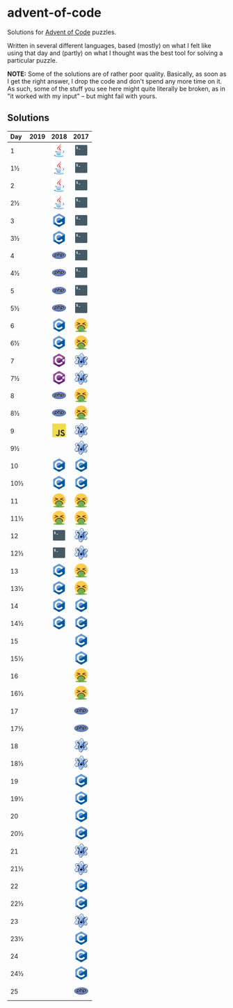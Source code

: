 # advent-of-code

Solutions for [Advent of Code](https://adventofcode.com/) puzzles.

Written in several different languages, based (mostly) on what I felt like using that day
and (partly) on what I thought was the best tool for solving a particular puzzle.

**NOTE:** Some of the solutions are of rather poor quality. Basically, as soon as I get the right answer,
I drop the code and don't spend any more time on it. As such, some of the stuff you see here might quite literally
be broken, as in "it worked with my input" – but might fail with yours.

## Solutions

| Day | 2019 | 2018 | 2017 |
| :--- | :---: | :---: | :---: |
| 1 | | [![Java](https://github.com/suve/advent-of-code/raw/master/.readme/java.png)](2018/day01/freq.java) | [![Bash](https://github.com/suve/advent-of-code/raw/master/.readme/sh.png)](2017/day01/captcha.sh) |
| 1½ | | [![Java](https://github.com/suve/advent-of-code/raw/master/.readme/java.png)](2018/day01/freq2.java) | [![Bash](https://github.com/suve/advent-of-code/raw/master/.readme/sh.png)](2017/day01/captcha.sh) |
| 2 | | [![Java](https://github.com/suve/advent-of-code/raw/master/.readme/java.png)](2018/day02/checksum.java) | [![Bash](https://github.com/suve/advent-of-code/raw/master/.readme/sh.png)](2017/day02/part1.sh) |
| 2½ | | [![Java](https://github.com/suve/advent-of-code/raw/master/.readme/java.png)](2018/day02/findids.java) | [![Bash](https://github.com/suve/advent-of-code/raw/master/.readme/sh.png)](2017/day02/part2.sh) |
| 3 | | [![C](https://github.com/suve/advent-of-code/raw/master/.readme/c.png)](2018/day03/fabric.c) | [![Bash](https://github.com/suve/advent-of-code/raw/master/.readme/sh.png)](2017/day03/spiral-dist.sh) |
| 3½ | | [![C](https://github.com/suve/advent-of-code/raw/master/.readme/c.png)](2018/day03/fabric.c) | [![Bash](https://github.com/suve/advent-of-code/raw/master/.readme/sh.png)](2017/day03/spiral-write.sh) |
| 4 | | [![PHP](https://github.com/suve/advent-of-code/raw/master/.readme/php.png)](2018/day04/strategy.php) | [![Bash](https://github.com/suve/advent-of-code/raw/master/.readme/sh.png)](2017/day04/checkpass.sh) |
| 4½ | | [![PHP](https://github.com/suve/advent-of-code/raw/master/.readme/php.png)](2018/day04/strategy.php) | [![Bash](https://github.com/suve/advent-of-code/raw/master/.readme/sh.png)](2017/day04/checkpass.sh) |
| 5 | | [![PHP](https://github.com/suve/advent-of-code/raw/master/.readme/php.png)](2018/day05/polymer.php) | [![Bash](https://github.com/suve/advent-of-code/raw/master/.readme/sh.png)](2017/day05/jump.sh) |
| 5½ | | [![PHP](https://github.com/suve/advent-of-code/raw/master/.readme/php.png)](2018/day05/polymer.php) | [![Bash](https://github.com/suve/advent-of-code/raw/master/.readme/sh.png)](2017/day05/jump.sh) |
| 6 | | [![C](https://github.com/suve/advent-of-code/raw/master/.readme/c.png)](2018/day06/flood.c) | [![Awful](https://github.com/suve/advent-of-code/raw/master/.readme/yuk.png)](2017/day06/realloc.yuk) |
| 6½ | | [![C](https://github.com/suve/advent-of-code/raw/master/.readme/c.png)](2018/day06/flood.c) | [![Awful](https://github.com/suve/advent-of-code/raw/master/.readme/yuk.png)](2017/day06/realloc.yuk) |
| 7 | | [![C♯](https://github.com/suve/advent-of-code/raw/master/.readme/cs.png)](2018/day07/lotsa-steps.cs) | [![Pascal](https://github.com/suve/advent-of-code/raw/master/.readme/pas.png)](2017/day07/tower.pas) |
| 7½ | | [![C♯](https://github.com/suve/advent-of-code/raw/master/.readme/cs.png)](2018/day07/lotsa-steps.cs) | [![Pascal](https://github.com/suve/advent-of-code/raw/master/.readme/pas.png)](2017/day07/tower.pas) |
| 8 | | [![PHP](https://github.com/suve/advent-of-code/raw/master/.readme/php.png)](2018/day08/tree.php) | [![Awful](https://github.com/suve/advent-of-code/raw/master/.readme/yuk.png)](2017/day08/cpu.yuk) |
| 8½ | | [![PHP](https://github.com/suve/advent-of-code/raw/master/.readme/php.png)](2018/day08/tree.php) | [![Awful](https://github.com/suve/advent-of-code/raw/master/.readme/yuk.png)](2017/day08/cpu.yuk) |
| 9 | | [![JavaScript](https://github.com/suve/advent-of-code/raw/master/.readme/js.png)](2018/day09/marbles.js) | [![Pascal](https://github.com/suve/advent-of-code/raw/master/.readme/pas.png)](2017/day09/stream.pas) |
| 9½ | | | [![Pascal](https://github.com/suve/advent-of-code/raw/master/.readme/pas.png)](2017/day09/stream.pas) |
| 10 | | [![C](https://github.com/suve/advent-of-code/raw/master/.readme/c.png)](2018/day10/message-image.c) | [![C](https://github.com/suve/advent-of-code/raw/master/.readme/c.png)](2017/day10/knot.c) |
| 10½ | | [![C](https://github.com/suve/advent-of-code/raw/master/.readme/c.png)](2018/day10/message-image.c) | [![C](https://github.com/suve/advent-of-code/raw/master/.readme/c.png)](2017/day10/knot2.c) |
| 11 | | [![Awful](https://github.com/suve/advent-of-code/raw/master/.readme/yuk.png)](2018/day11/power.yuk) | [![Awful](https://github.com/suve/advent-of-code/raw/master/.readme/yuk.png)](2017/day11/hex.yuk) |
| 11½ | | [![Awful](https://github.com/suve/advent-of-code/raw/master/.readme/yuk.png)](2018/day11/power.yuk) | [![Awful](https://github.com/suve/advent-of-code/raw/master/.readme/yuk.png)](2017/day11/hex.yuk) |
| 12 | | [![Bash](https://github.com/suve/advent-of-code/raw/master/.readme/sh.png)](2018/day12/plants.sh) | [![Pascal](https://github.com/suve/advent-of-code/raw/master/.readme/pas.png)](2017/day12/pipes.pas) |
| 12½ | | [![Bash](https://github.com/suve/advent-of-code/raw/master/.readme/sh.png)](2018/day12/ancient-plants.sh) | [![Pascal](https://github.com/suve/advent-of-code/raw/master/.readme/pas.png)](2017/day12/pipes.pas) |
| 13 | | [![C](https://github.com/suve/advent-of-code/raw/master/.readme/c.png)](2018/day13/carts.c) | [![Awful](https://github.com/suve/advent-of-code/raw/master/.readme/yuk.png)](2017/day13/firewall.yuk) |
| 13½ | | [![C](https://github.com/suve/advent-of-code/raw/master/.readme/c.png)](2018/day13/carts.c) | [![Awful](https://github.com/suve/advent-of-code/raw/master/.readme/yuk.png)](2017/day13/firewall.yuk) |
| 14 | | [![C](https://github.com/suve/advent-of-code/raw/master/.readme/c.png)](2018/day14/recipes.c) | [![C](https://github.com/suve/advent-of-code/raw/master/.readme/c.png)](2017/day14/knot-again.c) |
| 14½ | | [![C](https://github.com/suve/advent-of-code/raw/master/.readme/c.png)](2018/day14/recipes.c) | [![C](https://github.com/suve/advent-of-code/raw/master/.readme/c.png)](2017/day14/knot-again.c) |
| 15 | | | [![C](https://github.com/suve/advent-of-code/raw/master/.readme/c.png)](2017/day15/generators.c) |
| 15½ | | | [![C](https://github.com/suve/advent-of-code/raw/master/.readme/c.png)](2017/day15/generators.c) |
| 16 | | | [![Awful](https://github.com/suve/advent-of-code/raw/master/.readme/yuk.png)](2017/day16/dance.yuk) |
| 16½ | | | [![Awful](https://github.com/suve/advent-of-code/raw/master/.readme/yuk.png)](2017/day16/dance.yuk) |
| 17 | | | [![PHP](https://github.com/suve/advent-of-code/raw/master/.readme/php.png)](2017/day17/spinlock.php) |
| 17½ | | | [![PHP](https://github.com/suve/advent-of-code/raw/master/.readme/php.png)](2017/day17/spinlock2.php) |
| 18 | | | [![Pascal](https://github.com/suve/advent-of-code/raw/master/.readme/pas.png)](2017/day18/duet.pas) |
| 18½ | | | [![Pascal](https://github.com/suve/advent-of-code/raw/master/.readme/pas.png)](2017/day18/duet2.pas) |
| 19 | | | [![C](https://github.com/suve/advent-of-code/raw/master/.readme/c.png)](2017/day19/tubes.c) |
| 19½ | | | [![C](https://github.com/suve/advent-of-code/raw/master/.readme/c.png)](2017/day19/tubes.c) |
| 20 | | | [![C](https://github.com/suve/advent-of-code/raw/master/.readme/c.png)](2017/day20/particles.c) |
| 20½ | | | [![C](https://github.com/suve/advent-of-code/raw/master/.readme/c.png)](2017/day20/particles2.c) |
| 21 | | | [![Pascal](https://github.com/suve/advent-of-code/raw/master/.readme/pas.png)](2017/day21/enhance.pas) |
| 21½ | | | [![Pascal](https://github.com/suve/advent-of-code/raw/master/.readme/pas.png)](2017/day21/enhance.pas) |
| 22 | | | [![C](https://github.com/suve/advent-of-code/raw/master/.readme/c.png)](2017/day22/virus.c) |
| 22½ | | | [![C](https://github.com/suve/advent-of-code/raw/master/.readme/c.png)](2017/day22/virus2.c) |
| 23 | | | [![Pascal](https://github.com/suve/advent-of-code/raw/master/.readme/pas.png)](2017/day23/coprocessor.pas) |
| 23½ | | | [![C](https://github.com/suve/advent-of-code/raw/master/.readme/c.png)](2017/day23/optimised.c) |
| 24 | | | [![C](https://github.com/suve/advent-of-code/raw/master/.readme/c.png)](2017/day24/bridge.c) |
| 24½ | | | [![C](https://github.com/suve/advent-of-code/raw/master/.readme/c.png)](2017/day24/bridge.c) |
| 25 | | | [![PHP](https://github.com/suve/advent-of-code/raw/master/.readme/php.png)](2017/day25/turing-machine.php) |
